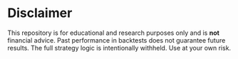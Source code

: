 # Disclaimer
This repository is for educational and research purposes only and is **not** financial advice. 
Past performance in backtests does not guarantee future results. 
The full strategy logic is intentionally withheld. Use at your own risk.
